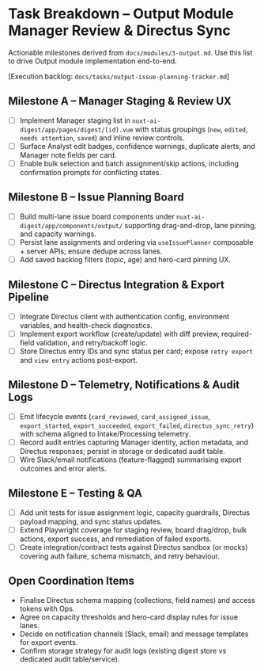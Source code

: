 # Task Breakdown – Output Module Manager Review & Directus Sync

Actionable milestones derived from `docs/modules/3-output.md`. Use this list to drive Output module implementation end-to-end.

[Execution backlog: `docs/tasks/output-issue-planning-tracker.md`]

## Milestone A – Manager Staging & Review UX
- [ ] Implement Manager staging list in `nuxt-ai-digest/app/pages/digest/[id].vue` with status groupings (`new`, `edited`, `needs attention`, `saved`) and inline review controls.
- [ ] Surface Analyst edit badges, confidence warnings, duplicate alerts, and Manager note fields per card.
- [ ] Enable bulk selection and batch assignment/skip actions, including confirmation prompts for conflicting states.

## Milestone B – Issue Planning Board
- [ ] Build multi-lane issue board components under `nuxt-ai-digest/app/components/output/` supporting drag-and-drop, lane pinning, and capacity warnings.
- [ ] Persist lane assignments and ordering via `useIssuePlanner` composable + server APIs; ensure dedupe across lanes.
- [ ] Add saved backlog filters (topic, age) and hero-card pinning UX.

## Milestone C – Directus Integration & Export Pipeline
- [ ] Integrate Directus client with authentication config, environment variables, and health-check diagnostics.
- [ ] Implement export workflow (create/update) with diff preview, required-field validation, and retry/backoff logic.
- [ ] Store Directus entry IDs and sync status per card; expose `retry export` and `view entry` actions post-export.

## Milestone D – Telemetry, Notifications & Audit Logs
- [ ] Emit lifecycle events (`card_reviewed`, `card_assigned_issue`, `export_started`, `export_succeeded`, `export_failed`, `directus_sync_retry`) with schema aligned to Intake/Processing telemetry.
- [ ] Record audit entries capturing Manager identity, action metadata, and Directus responses; persist in storage or dedicated audit table.
- [ ] Wire Slack/email notifications (feature-flagged) summarising export outcomes and error alerts.

## Milestone E – Testing & QA
- [ ] Add unit tests for issue assignment logic, capacity guardrails, Directus payload mapping, and sync status updates.
- [ ] Extend Playwright coverage for staging review, board drag/drop, bulk actions, export success, and remediation of failed exports.
- [ ] Create integration/contract tests against Directus sandbox (or mocks) covering auth failure, schema mismatch, and retry behaviour.

## Open Coordination Items
- Finalise Directus schema mapping (collections, field names) and access tokens with Ops.
- Agree on capacity thresholds and hero-card display rules for issue lanes.
- Decide on notification channels (Slack, email) and message templates for export events.
- Confirm storage strategy for audit logs (existing digest store vs dedicated audit table/service).
